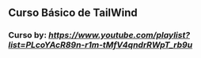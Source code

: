 ## Curso Básico de TailWind

### Curso by: *https://www.youtube.com/playlist?list=PLcoYAcR89n-r1m-tMfV4qndrRWpT_rb9u*